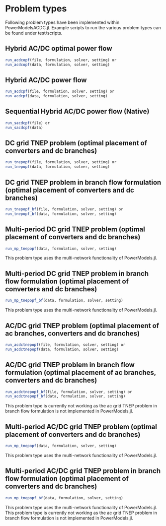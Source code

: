# Problem types
Following problem types have been implemented within PowerModelsACDC.jl. Example scripts to run the various problem types can be found under test/scripts.

## Hybrid AC/DC optimal power flow
```julia
run_acdcopf(file, formulation, solver, setting) or
run_acdcopf(data, formulation, solver, setting)
```

## Hybrid AC/DC power flow
```julia
run_acdcpf(file, formulation, solver, setting) or
run_acdcpf(data, formulation, solver, setting)
```

## Sequential Hybrid AC/DC power flow (Native)
```julia
run_sacdcpf(file) or
run_sacdcpf(data)
```

## DC grid TNEP problem (optimal placement of converters and dc branches)
```julia
run_tnepopf(file, formulation, solver, setting) or
run_tnepopf(data, formulation, solver, setting)
```

## DC grid TNEP problem in branch flow formulation (optimal placement of converters and dc branches)
```julia
run_tnepopf_bf(file, formulation, solver, setting) or
run_tnepopf_bf(data, formulation, solver, setting)
```

## Multi-period DC grid TNEP problem (optimal placement of converters and dc branches)
```julia
run_mp_tnepopf(data, formulation, solver, setting)
```
This problem type uses the multi-network functionality of PowerModels.jl.

## Multi-period DC grid TNEP problem in branch flow formulation (optimal placement of converters and dc branches)
```julia
run_mp_tnepopf_bf(data, formulation, solver, setting)
```
This problem type uses the multi-network functionality of PowerModels.jl.

## AC/DC grid TNEP problem (optimal placement of ac branches, converters and dc branches)
```julia
run_acdctnepopf(file, formulation, solver, setting) or
run_acdctnepopf(data, formulation, solver, setting)
```

## AC/DC grid TNEP problem in branch flow formulation (optimal placement of ac branches, converters and dc branches)
```julia
run_acdctnepopf_bf(file, formulation, solver, setting) or
run_acdctnepopf_bf(data, formulation, solver, setting)
```
This problem type is currently not working as the ac grid TNEP problem in branch flow formulation is not implemented in PowerModels.jl.

## Multi-period AC/DC grid TNEP problem (optimal placement of converters and dc branches)
```julia
run_mp_tnepopf(data, formulation, solver, setting)
```
This problem type uses the multi-network functionality of PowerModels.jl.

## Multi-period AC/DC grid TNEP problem in branch flow formulation (optimal placement of converters and dc branches)
```julia
run_mp_tnepopf_bf(data, formulation, solver, setting)
```
This problem type uses the multi-network functionality of PowerModels.jl.
This problem type is currently not working as the ac grid TNEP problem in branch flow formulation is not implemented in PowerModels.jl.
